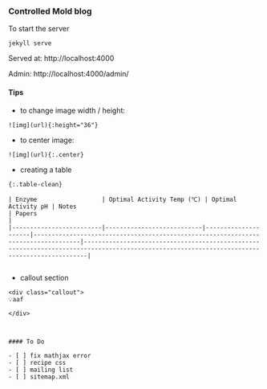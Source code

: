 ### Controlled Mold blog


To start the server
```
jekyll serve

```

Served at: http://localhost:4000


Admin: http://localhost:4000/admin/


#### Tips

 - to change image width / height:
 ```
![img](url){:height="36"}
 ```

  - to center image:
 ```
![img](url){:.center}

```

 - creating a table


```
{:.table-clean}

| Enzyme                  | Optimal Activity Temp (℃) | Optimal Activity pH | Notes                                                                             | Papers                                                                                                                                      |
|-------------------------|---------------------------|---------------------|-----------------------------------------------------------------------------------|---------------------------------------------------------------------------------------------------------------------------------------------|


```


 - callout section

 ```
 <div class="callout">
💡aaf

 </div>



#### To Do

 - [ ] fix mathjax error
 - [ ] recipe css
 - [ ] mailing list
 - [ ] sitemap.xml

